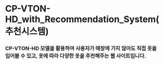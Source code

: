 # CP-VTON-HD_with_Recommendation_System(추천시스템)

### CP-VTON-HD 모델을 활용하여 사용자가 매장에 가지 않아도 직접 옷을 입어볼 수 있고, 옷에 따라 다양한 옷을 추천해주는 웹 사이트입니다.

